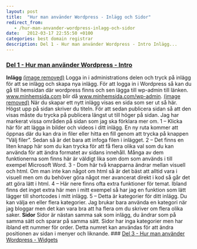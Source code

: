 ```yaml
---
layout: post
title:  "Hur man använder Wordpress - Inlägg och Sidor"
redirect_from:
   - /hur-man-anvander-wordpress-inlagg-och-sidor
date:   2012-03-17 22:55:50 +0100
categories: best domain registrar
description: Del 1 - Hur man använder Wordpress - Intro Inlägg...
---
```


### [Del 1 - Hur man använder Wordpress - Intro](http://markustenghamn.se/hur-man-anvander-wordpress-intro/)

 **Inlägg** [(image removed)](http://markustenghamn.se/wp-content/uploads/2012/03/inlagg.png) Logga in i administrations delen och tryck på inlägg för att se inlägg och skapa nya inlägg. För att logga in i Wordpress så kan du gå till hemsidan där wordpress finns och sen lägga till wp-admin till länken. www.minhemsida.com blir då www.minhemsida.com/wp-admin. [(image removed)](http://markustenghamn.se/wp-content/uploads/2012/03/inlagg2.png) När du skapar ett nytt inlägg visas en sida som ser ut så här. Högst upp på sidan skriver du titeln. För att sedan publicera sidan så att den visas måste du trycka på publicera längst ut till höger på sidan. Jag har markerat vissa områden på sidan som jag ska förklara mer om. 1 – Klicka här för att lägga in bilder och videos i ditt inlägg. En ny ruta kommer att öppnas där du kan dra in filer eller hitta en fill genom att trycka på knappen ”Välj filer”. Sedan så är det bara att infoga filen i inlägget. 2 – Det finns en liten knapp här som du kan trycka för att få flera olika val som du kan använda för att ändra formatet av sidans innehåll. Många av dem funktionerna som finns här är väldigt lika som dom som används i till exempel Microsoft Word. 3 - Dom här två knapparna ändrar mellan visuell och html. Om man inte kan något om html så är det bäst att alltid vara i visuell men om du behöver göra något mer avancerat direkt i kod så går det att göra lätt i html. 4 – Här nere finns ofta extra funktioner för temat. Ibland finns det inget extra här men i mitt exempel så har jag en funktion som lätt lägger till shortcodes i mitt inlägg. 5 – Detta är kategorier för ditt inlägg. Du kan välja en eller flera kategorier. Jag brukar bara använda en kategori när jag bloggar men det kan vara bra att ha flera om du skriver om flera olika saker. **Sidor** Sidor är nästan samma sak som inlägg, du ändrar som på samma sätt och sparar på samma sätt. Sidor har inga kategorier men har ibland ett nummer för order. Detta numret kan användas för att ändra positionen av sidan i menyer och liknande. ### [Del 3 - Hur man använder Wordpress - Widgets](http://markustenghamn.se/hur-man-anvander-wordpress-widgets/)